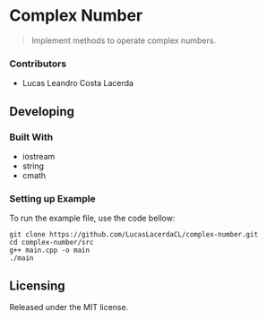 # Complex Number
> Implement methods to operate complex numbers.

### Contributors

* Lucas Leandro Costa Lacerda


## Developing

### Built With
 - iostream
 - string
 - cmath


### Setting up Example

To run the example file, use the code bellow:

```shell
git clone https://github.com/LucasLacerdaCL/complex-number.git
cd complex-number/src
g++ main.cpp -o main
./main
```

## Licensing

Released under the MIT license.